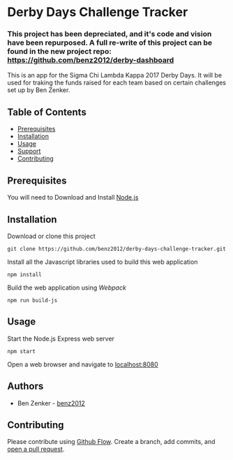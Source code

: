 # Derby Days Challenge Tracker

### This project has been depreciated, and it's code and vision have been repurposed. A full re-write of this project can be found in the new project repo: https://github.com/benz2012/derby-dashboard

This is an app for the Sigma Chi Lambda Kappa 2017 Derby Days. It will be used for traking the funds raised for each team based on certain challenges set up by Ben Zenker.

## Table of Contents

- [Prerequisites](#prerequisites)
- [Installation](#installation)
- [Usage](#usage)
- [Support](#support)
- [Contributing](#contributing)

## Prerequisites

You will need to Download and Install [Node.js](https://nodejs.org/en/download/)

## Installation

Download or clone this project
```
git clone https://github.com/benz2012/derby-days-challenge-tracker.git
```

Install all the Javascript libraries used to build this web application
```
npm install
```

Build the web application using *Webpack*
```
npm run build-js
```

## Usage

Start the Node.js Express web server
```
npm start
```

Open a web browser and navigate to [localhost:8080](http://localhost:8080)


## Authors

- Ben Zenker - [benz2012](https://github.com/benz2012)

## Contributing

Please contribute using [Github Flow](https://guides.github.com/introduction/flow/). Create a branch, add commits, and [open a pull request](https://github.com/benz2012/derby-days-challenge-tracker/compare).
